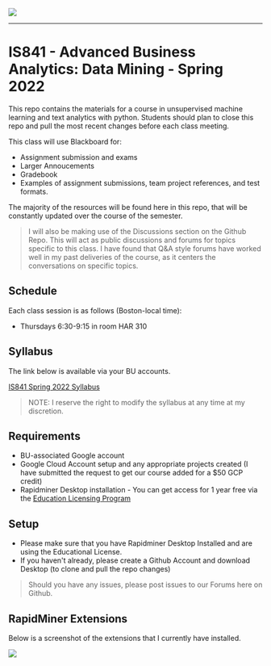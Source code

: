 ![](https://touchmba.com/wp-content/uploads/2017/12/BU-Questrom.png)

---

# IS841 - Advanced Business Analytics: Data Mining - Spring 2022

This repo contains the materials for a course in unsupervised machine learning and text analytics with python.  Students should plan to close this repo and pull the most recent changes before each class meeting.

This class will use Blackboard for:

- Assignment submission and exams
- Larger Annoucements
- Gradebook
- Examples of assignment submissions, team project references, and test formats.

The majority of the resources will be found here in this repo, that will be constantly updated over the course of the semester.  

> I will also be making use of the Discussions section on the Github Repo.  This will act as public discussions and forums for topics specific to this class. I have found that Q&A style forums have worked well in my past deliveries of the course, as it centers the conversations on specific topics.



## Schedule

Each class session is as follows (Boston-local time):

- Thursdays 6:30-9:15 in room HAR 310


## Syllabus

The link below is available via your BU accounts.

[IS841 Spring 2022 Syllabus](https://docs.google.com/document/d/1zNsD22cBDKiBiUsK-3QAoXnJ1z9yJF1oh0gEfUpr4Ws/edit?usp=sharing)

> NOTE: I reserve the right to modify the syllabus at any time at my discretion.


## Requirements

- BU-associated Google account
- Google Cloud Account setup and any appropriate projects created (I have submitted the request to get our course added for a $50 GCP credit)
- Rapidminer Desktop installation - You can get access for 1 year free via the [Education Licensing Program](https://rapidminer.com/educational-program/)

## Setup

- Please make sure that you have Rapidminer Desktop Installed and are using the Educational License.  
- If you haven't already, please create a Github Account and download Desktop (to clone and pull the repo changes)

> Should you have any issues, please post issues to our Forums here on Github.  


## RapidMiner Extensions

Below is a screenshot of the extensions that I currently have installed.  

![](https://snipboard.io/CO5gQu.jpg)

